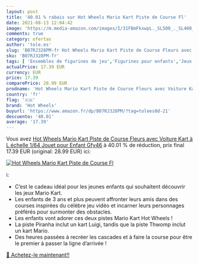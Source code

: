 ```yaml
---
layout: post
title: '40.01 % rabais sur Hot Wheels Mario Kart Piste de Course Fl'
date: 2021-08-13 12:04:42
image: 'https://m.media-amazon.com/images/I/31FBmFkxwpL._SL500_._SL400_.jpg'
comments: true
category: ofertas
author: 'tole.es'
slug: 'B07RJ328PM-fr Hot Wheels Mario Kart Piste de Course Fleurs avec Voiture...'
sku: 'B07RJ328PM-fr'
tags: [ 'Ensembles de figurines de jeu','Figurines pour enfants','Jeux et Jouets','Jeux et jouets','hot wheels', ]
actualPrice: 17.39 EUR
currency: EUR
price: 17.39
comparePrice: 28.99 EUR
prodname: 'Hot Wheels Mario Kart Piste de Course Fleurs avec Voiture Kart à L échelle 1/64  Jouet pour Enfant  Gfy46'
country: 'fr'
flag: '🇫🇷'
brand: 'Hot Wheels'
buyurl: 'https://www.amazon.fr/dp/B07RJ328PM/?tag=tolees0d-21'
descuento: '40.01'
average: '17.39'
---
```


Vous avez [Hot Wheels Mario Kart Piste de Course Fleurs avec Voiture Kart à L échelle 1/64  Jouet pour Enfant  Gfy46](https://www.amazon.fr/dp/B07RJ328PM/?tag=tolees0d-21)  à  40.01 % de réduction, prix final  17.39 EUR (original: 28.99 EUR) ici:

[![Hot Wheels Mario Kart Piste de Course Fl](https://m.media-amazon.com/images/I/31FBmFkxwpL._SL500_._SL400_.jpg)](https://www.amazon.fr/dp/B07RJ328PM/?tag=tolees0d-21)

ℹ️:

- C’est le cadeau idéal pour les jeunes enfants qui souhaitent découvrir les jeux Mario Kart.
- Les enfants de 3 ans et plus peuvent affronter leurs amis dans des courses inspirées du célèbre jeu vidéo et incarner leurs personnages préférés pour surmonter des obstacles.
- Les enfants vont adorer ces deux pistes Mario Kart Hot Wheels !
- La piste Piranha inclut un kart Luigi, tandis que la piste Thwomp inclut un kart Mario.
- Des heures passées à recréer les cascades et à faire la course pour être le premier à passer la ligne d’arrivée !

[🛒 Achetez-le maintenant!!](https://www.amazon.fr/dp/B07RJ328PM/?tag=tolees0d-21)
